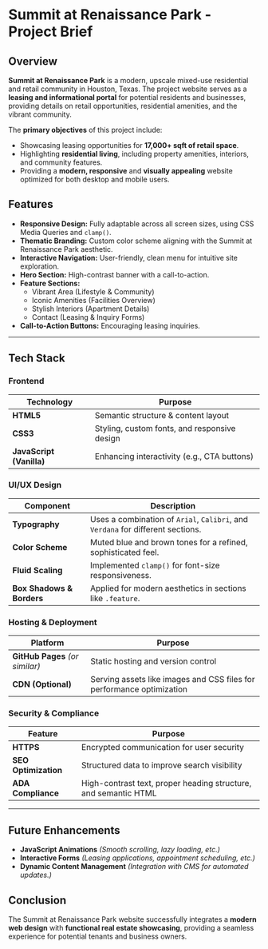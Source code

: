 # Summit at Renaissance Park - Project Brief

## Overview

**Summit at Renaissance Park** is a modern, upscale mixed-use residential and retail community in Houston, Texas. The project website serves as a **leasing and informational portal** for potential residents and businesses, providing details on retail opportunities, residential amenities, and the vibrant community.

The **primary objectives** of this project include:
- Showcasing leasing opportunities for **17,000+ sqft of retail space**.
- Highlighting **residential living**, including property amenities, interiors, and community features.
- Providing a **modern, responsive** and **visually appealing** website optimized for both desktop and mobile users.

## Features

- **Responsive Design:** Fully adaptable across all screen sizes, using CSS Media Queries and `clamp()`.
- **Thematic Branding:** Custom color scheme aligning with the Summit at Renaissance Park aesthetic.
- **Interactive Navigation:** User-friendly, clean menu for intuitive site exploration.
- **Hero Section:** High-contrast banner with a call-to-action.
- **Feature Sections:**
  - Vibrant Area (Lifestyle & Community)
  - Iconic Amenities (Facilities Overview)
  - Stylish Interiors (Apartment Details)
  - Contact (Leasing & Inquiry Forms)
- **Call-to-Action Buttons:** Encouraging leasing inquiries.

---

## Tech Stack

### **Frontend**
| Technology  | Purpose |
|-------------|---------|
| **HTML5**   | Semantic structure & content layout |
| **CSS3**    | Styling, custom fonts, and responsive design |
| **JavaScript (Vanilla)** | Enhancing interactivity (e.g., CTA buttons) |

### **UI/UX Design**
| Component  | Description |
|------------|------------|
| **Typography** | Uses a combination of `Arial`, `Calibri`, and `Verdana` for different sections. |
| **Color Scheme** | Muted blue and brown tones for a refined, sophisticated feel. |
| **Fluid Scaling** | Implemented `clamp()` for font-size responsiveness. |
| **Box Shadows & Borders** | Applied for modern aesthetics in sections like `.feature`. |

### **Hosting & Deployment**
| Platform  | Purpose |
|------------|------------|
| **GitHub Pages** *(or similar)* | Static hosting and version control |
| **CDN (Optional)** | Serving assets like images and CSS files for performance optimization |

### **Security & Compliance**
| Feature | Purpose |
|----------|---------|
| **HTTPS** | Encrypted communication for user security |
| **SEO Optimization** | Structured data to improve search visibility |
| **ADA Compliance** | High-contrast text, proper heading structure, and semantic HTML |

---

## Future Enhancements
- **JavaScript Animations** *(Smooth scrolling, lazy loading, etc.)*
- **Interactive Forms** *(Leasing applications, appointment scheduling, etc.)*
- **Dynamic Content Management** *(Integration with CMS for automated updates.)*

## Conclusion
The Summit at Renaissance Park website successfully integrates a **modern web design** with **functional real estate showcasing**, providing a seamless experience for potential tenants and business owners.

